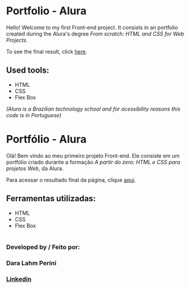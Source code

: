# Portfolio - Alura

Hello! Welcome to my first Front-end project. It consists in an portfolio created during the Alura's degree *From scratch: HTML and CSS for Web Projects*.

To see the final result, click [here](https://portfolio-alura-ecru-two.vercel.app/).

## Used tools:

* HTML
* CSS
* Flex Box

*(Alura is a Brazilian technology school and for acessibility reasons this code is in Portuguese)*

#

# Portfólio - Alura

Olá! Bem vindo ao meu primeiro projeto Front-end. Ele consiste em um portfólio criado durante a formação *A partir do zero: HTML e CSS para projetos Web*, da Alura.

Para acessar o resultado final da página, clique [aqui](https://portfolio-alura-ecru-two.vercel.app/).

## Ferramentas utilizadas:

* HTML
* CSS
* Flex Box

#

### Developed by / Feito por:
### Dara Lahm Perini
### [Linkedin](https://www.linkedin.com/in/dara-lahm-perini/)

